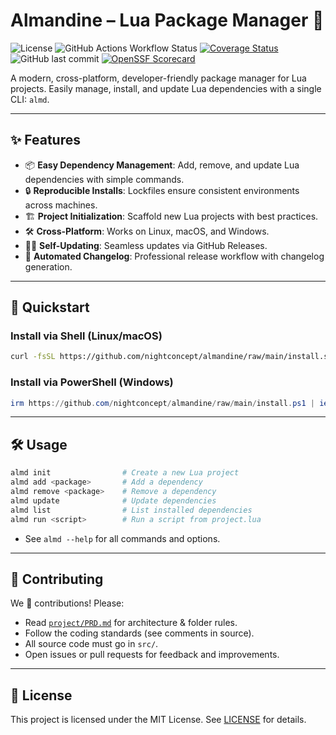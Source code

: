 # Almandine – Lua Package Manager 💎

![License](https://img.shields.io/github/license/nightconcept/almandine)
![GitHub Actions Workflow Status](https://img.shields.io/github/actions/workflow/status/nightconcept/almandine/ci.yml)
[![Coverage Status](https://coveralls.io/repos/github/nightconcept/almandine/badge.svg)](https://coveralls.io/github/nightconcept/almandine)
![GitHub last commit](https://img.shields.io/github/last-commit/nightconcept/almandine)
[![OpenSSF Scorecard](https://api.scorecard.dev/projects/github.com/nightconcept/almandine/badge)](https://scorecard.dev/viewer/?uri=github.com/nightconcept/almandine)

A modern, cross-platform, developer-friendly package manager for Lua projects.
Easily manage, install, and update Lua dependencies with a single CLI: `almd`.

---

## ✨ Features

- 📦 **Easy Dependency Management**: Add, remove, and update Lua dependencies with simple commands.
- 🔒 **Reproducible Installs**: Lockfiles ensure consistent environments across machines.
- 🏗️ **Project Initialization**: Scaffold new Lua projects with best practices.
- 🛠️ **Cross-Platform**: Works on Linux, macOS, and Windows.
- 🧑‍💻 **Self-Updating**: Seamless updates via GitHub Releases.
- 📝 **Automated Changelog**: Professional release workflow with changelog generation.

---

## 🚀 Quickstart

### Install via Shell (Linux/macOS)

```sh
curl -fsSL https://github.com/nightconcept/almandine/raw/main/install.sh | sh
```

### Install via PowerShell (Windows)

```powershell
irm https://github.com/nightconcept/almandine/raw/main/install.ps1 | iex
```

---

## 🛠️ Usage

```sh
almd init                # Create a new Lua project
almd add <package>       # Add a dependency
almd remove <package>    # Remove a dependency
almd update              # Update dependencies
almd list                # List installed dependencies
almd run <script>        # Run a script from project.lua
```

- See `almd --help` for all commands and options.

---

## 🤝 Contributing

We 💙 contributions! Please:

- Read [`project/PRD.md`](project/PRD.md) for architecture & folder rules.
- Follow the coding standards (see comments in source).
- All source code must go in `src/`.
- Open issues or pull requests for feedback and improvements.

---

## 📜 License

This project is licensed under the MIT License. See [LICENSE](LICENSE) for details.
